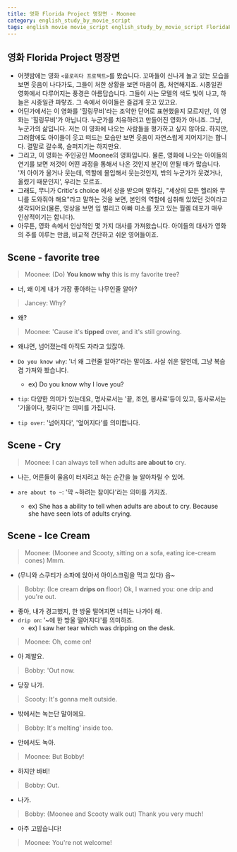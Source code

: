 ```yaml
---
title: 영화 Florida Project 명장면 - Moonee
category: english_study_by_movie_script
tags: english movie movie_script english_study_by_movie_script FloridaProject
---
```


## 영화 Florida Project 명장면

- 어젯밤에는 영화 `<플로리다 프로젝트>`를 봤습니다. 꼬마들이 신나게 놀고 있는 모습을 보면 웃음이 나다가도, 그들이 처한 상황을 보면 마음이 좀, 처연해지죠. 시종일관 영화에서 다루어지는 풍경은 아름답습니다. 그들이 사는 모텔의 색도 빛이 나고, 하늘은 시종일관 파랗죠. 그 속에서 아이들은 즐겁게 웃고 있고요. 
- 어딘가에서는 이 영화를 '힐링무비'라는 조악한 단어로 표현했을지 모르지만, 이 영화는 '힐링무비'가 아닙니다. 누군가를 치유하려고 만들어진 영화가 아니죠. 그냥, 누군가의 삶입니다. 저는 이 영화에 나오는 사람들을 평가하고 싶지 않아요. 하지만, 그러함에도 아이들이 웃고 떠드는 모습만 보면 웃음이 자연스럽게 지어지기는 합니다. 결말로 갈수록, 슬퍼지기는 하지만요.
- 그리고, 이 영화는 주인공인 Moonee의 영화입니다. 물론, 영화에 나오는 아이들의 연기를 보면 저것이 어떤 과정을 통해서 나온 것인지 분간이 안될 때가 많습니다. '저 아이가 울거나 웃는데, 역할에 몰입해서 웃는것인지, 밖의 누군가가 웃겼거나, 울렸기 때문인지', 우리는 모르죠. 
- 그래도, 무니가 Critic's choice 에서 상을 받으며 말하길, "세상의 모든 헬리와 무니를 도와줘야 해요"라고 말하는 것을 보면, 본인의 역할에 심취해 있었던 것이라고 생각되어요(물론, 영상을 보면 입 벌리고 아빠 미소를 짓고 있는 월렘 데포가 매우 인상적이기는 합니다).
- 아무튼, 영화 속에서 인상적인 몇 가지 대사를 가져왔습니다. 아이들의 대사가 영화의 주를 이루는 만큼, 비교적 간단하고 쉬운 영어들이죠.

## Scene - favorite tree

> Moonee: (Do) **You know why** this is my favorite tree?

- 너, 왜 이게 내가 가장 좋아하는 나무인줄 알아?

> Jancey: Why?

- 왜?

> Moonee: 'Cause it's **tipped** over, and it's still growing.

- 왜냐면, 넘어졌는데 아직도 자라고 있잖아.

- `Do you know why`: '너 왜 그런줄 알아?'라는 말이죠. 사실 쉬운 말인데, 그냥 복습겸 가져와 봤습니다. 
  - ex) Do you know why I love you? 
- `tip`: 다양한 의미가 있는데요, 명사로서는 '끝, 조언, 봉사료'등이 있고, 동사로서는 '기울이다, 젖히다'는 의미를 가집니다. 
- `tip over`: '넘어지다', '엎어지다'를 의미합니다. 

## Scene - Cry

> Moonee: I can always tell when adults **are about to** cry.

- 나는, 어른들이 울음이 터지려고 하는 순간을 늘 알아차릴 수 있어.

- `are about to ~`: '막 ~하려는 참이다'라는 의미를 가지죠. 
  - ex) She has a ability to tell when adults are about to cry. Because she have seen lots of adults crying.

## Scene - Ice Cream

> Moonee: (Moonee and Scooty, sitting on a sofa, eating ice-cream cones) Mmm.

- (무니와 스쿠티가 소파에 앉아서 아이스크림을 먹고 있다) 음~

> Bobby: (Ice cream **drips on** floor) Ok, I warned you: one drip and you're out.

- 좋아, 내가 경고했지, 한 방울 떨어지면 너희는 나가야 해. 
- `drip on`: '~에 한 방울 떨어지다'를 의미하죠.
  - ex) I saw her tear which was dripping on the desk.

> Moonee: Oh, come on!

- 아 제발요.

> Bobby: 'Out now.

- 당장 나가.

> Scooty: It's gonna melt outside.

- 밖에서는 녹는단 말이에요.

> Bobby: It's melting' inside too.

- 안에서도 녹아.

> Moonee: But Bobby!

- 하지만 바비!

> Bobby: Out.

- 나가.

> Bobby: (Moonee and Scooty walk out) Thank you very much!

- 아주 고맙습니다!

> Moonee: You're not welcome!
